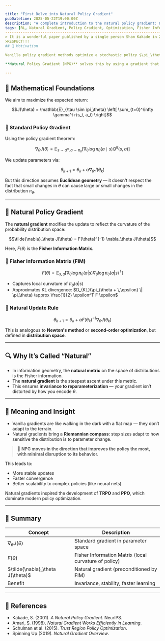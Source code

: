 ```yaml
---

title: "First Delve into Natural Policy Gradient"
pubDatetime: 2025-05-22T19:00:00Z
description: "A complete introduction to the natural policy gradient: motivation, mathematics, and intuitive meaning."
tags: [RL, Natural Gradient, Policy Gradient, Optimization, Fisher Information, TRPO, PPO]
--------------------------------------------------------------------------------
> It is a wonderful paper published by a single person Sham Kakade in 2001 NeurlIPS.
>RESPECT!!!
## 🎯 Motivation

Vanilla policy gradient methods optimize a stochastic policy $\pi_\theta(a|s)$ using gradient ascent in parameter space. However, this ignores the **geometry** of the underlying probability distribution, leading to inefficient and unstable learning.

**Natural Policy Gradient (NPG)** solves this by using a gradient that's aware of the policy's sensitivity — scaling steps using the **Fisher Information Matrix (FIM)**.

---
```


## 📐 Mathematical Foundations

We aim to maximize the expected return:

```math
J(\theta) = \mathbb{E}_{\tau \sim \pi_\theta} \left[ \sum_{t=0}^\infty \gamma^t r(s_t, a_t) \right]
```

### 🔹 Standard Policy Gradient

Using the policy gradient theorem:

```math
\nabla_\theta J(\theta) = \mathbb{E}_{s \sim d^{\pi}, a \sim \pi_\theta} \left[ \nabla_\theta \log \pi_\theta(a \mid s) Q^{\pi}(s,a) \right]
```

We update parameters via:

```math
\theta_{k+1} = \theta_k + \alpha \nabla_\theta J(\theta_k)
```

But this direction assumes **Euclidean geometry** — it doesn't respect the fact that small changes in $\theta$ can cause large or small changes in the distribution $\pi_\theta$.

---

## 🧠 Natural Policy Gradient

The **natural gradient** modifies the update to reflect the curvature of the probability distribution space:

```math
\tilde{\nabla}_\theta J(\theta) = F(\theta)^{-1} \nabla_\theta J(\theta)
```

Here, $F(\theta)$ is the **Fisher Information Matrix**.

### 🔸 Fisher Information Matrix (FIM)

```math
F(\theta) = \mathbb{E}_{s,a} \left[ \nabla_\theta \log \pi_\theta(a|s) \nabla_\theta \log \pi_\theta(a|s)^T \right]
```

* Captures local curvature of $\pi_\theta(a|s)$
* Approximates KL divergence: $D_{KL}(\pi_{\theta + \,\epsilon} \| \pi_\theta) \approx \frac{1}{2} \epsilon^T F \epsilon$

### 🔸 Natural Update Rule

```math
\theta_{k+1} = \theta_k + \alpha F(\theta_k)^{-1} \nabla_\theta J(\theta_k)
```

This is analogous to **Newton's method** or **second-order optimization**, but defined in **distribution space**.

---

## 🔍 Why It’s Called “Natural”

* In information geometry, the **natural metric** on the space of distributions is the Fisher information.
* The **natural gradient** is the steepest ascent under this metric.
* This ensures **invariance to reparameterization** — your gradient isn’t distorted by how you encode $\theta$.

---

## 🧭 Meaning and Insight

* Vanilla gradients are like walking in the dark with a flat map — they don’t adapt to the terrain.
* Natural gradients bring a **Riemannian compass**: step sizes adapt to how sensitive the distribution is to parameter change.

> 🎯 **NPG moves in the direction that improves the policy the most, with minimal disruption to its behavior.**

This leads to:

* More stable updates
* Faster convergence
* Better scalability to complex policies (like neural nets)

Natural gradients inspired the development of **TRPO** and **PPO**, which dominate modern policy optimization.

---

## 🧠 Summary

| Concept                           | Description                                           |
| --------------------------------- | ----------------------------------------------------- |
| $\nabla_\theta J(\theta)$         | Standard gradient in parameter space                  |
| $F(\theta)$                       | Fisher Information Matrix (local curvature of policy) |
| $\tilde{\nabla}_\theta J(\theta)$ | Natural gradient (preconditioned by FIM)              |
| Benefit                           | Invariance, stability, faster learning                |

---

## 📖 References

* Kakade, S. (2001). *A Natural Policy Gradient*. NeurIPS.
* Amari, S. (1998). *Natural Gradient Works Efficiently in Learning*.
* Schulman et al. (2015). *Trust Region Policy Optimization*.
* Spinning Up (2019). *Natural Gradient Overview*.
